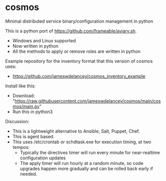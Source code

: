 # cosmos
Minimal distributed service binary/configuration management in python

This is a python port of https://github.com/frameable/aviary.sh.
 - Windows and Linux supported
 - Now written in python
 - All the methods to apply or remove roles are written in python

Example repository for the inventory format that this version of cosmos uses:
 - https://github.com/jameswdelancey/cosmos_inventory_example

Install like this:
 - Download: "https://raw.githubusercontent.com/jameswdelancey/cosmos/main/cosmos/main.py"
 - Run this in python3

Discussion:
 - This is a lightweight alternative to Ansible, Salt, Puppet, Chef.
 - This is agent based.
 - This uses /etc/crontab or schdtask.exe for execution timing, at two tempos:
     - Typically the directives timer will run every minute for near-realtime configuration updates
     - The apply timer will run hourly at a random minute, so code upgrades happen more gradually and can be rolled back early if needed.
